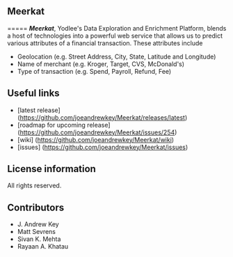 ## Meerkat
=====
***Meerkat***, Yodlee's Data Exploration and Enrichment Platform, blends a host of technologies into a powerful web service that allows us to predict various attributes of a financial transaction.  These attributes include
* Geolocation (e.g. Street Address, City, State, Latitude and Longitude)
* Name of merchant (e.g. Kroger, Target, CVS, McDonald's)
* Type of transaction (e.g. Spend, Payroll, Refund, Fee)

## Useful links
* [latest release] (https://github.com/joeandrewkey/Meerkat/releases/latest)
* [roadmap for upcoming release] (https://github.com/joeandrewkey/Meerkat/issues/254)
* [wiki] (https://github.com/joeandrewkey/Meerkat/wiki)
* [issues] (https://github.com/joeandrewkey/Meerkat/issues)

License information
-------------------
All rights reserved.

Contributors
------------
* J. Andrew Key
* Matt Sevrens
* Sivan K. Mehta
* Rayaan A. Khatau
